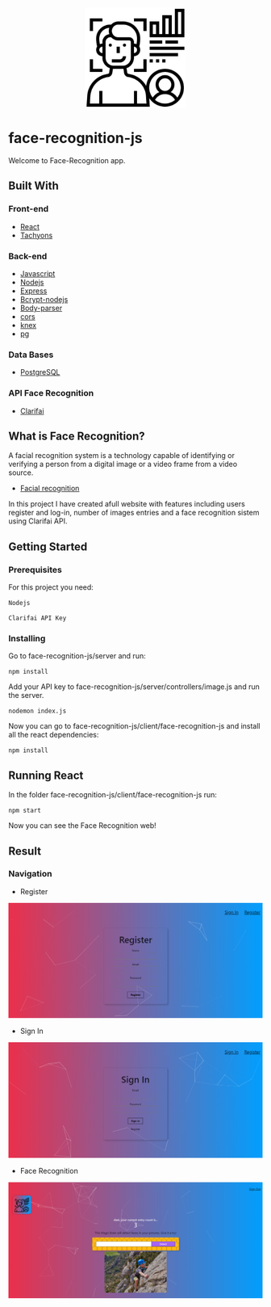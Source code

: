 <p align="center">
<img src="client/face-recognition-js/src/components/Logo/logoImg.png" width="200">
</p>

# face-recognition-js
Welcome to Face-Recognition app.

## Built With

### Front-end

* [React](https://reactjs.org/)
* [Tachyons](https://tachyons.io/)

### Back-end

* [Javascript](https://www.javascript.com/)
* [Nodejs](https://nodejs.org/en/)
* [Express](https://expressjs.com/)
* [Bcrypt-nodejs](https://www.npmjs.com/package/bcrypt/)
* [Body-parser](https://www.npmjs.com/package/body-parser)
* [cors](https://www.npmjs.com/package/cors)
* [knex](https://www.npmjs.com/package/knex)
* [pg](https://www.npmjs.com/package/pg)

### Data Bases

* [PostgreSQL](https://www.postgresql.org/)

### API Face Recognition

* [Clarifai](https://www.clarifai.com/)

## What is Face Recognition?

A facial recognition system is a technology capable of identifying or verifying a person from a digital image or a video frame from a video source.

* [Facial recognition](https://en.wikipedia.org/wiki/Facial_recognition_system)

In this project I have created afull website with features including users register and log-in, number of images entries and a face recognition sistem using Clarifai API.

## Getting Started

### Prerequisites

For this project you need:

```
Nodejs
```

```
Clarifai API Key
```

### Installing

Go to face-recognition-js/server and run:

```
npm install
```

Add your API key to face-recognition-js/server/controllers/image.js and run the server.

```
nodemon index.js
```

Now you can go to face-recognition-js/client/face-recognition-js and install all the react dependencies:

```
npm install
```

## Running React

In the folder face-recognition-js/client/face-recognition-js run:

```
npm start
```

Now you can see the Face Recognition web!


## Result

### Navigation

* Register

<img src="img/register.png">

* Sign In

<img src="img/sign-in.png">

* Face Recognition

<img src="img/main.png">

